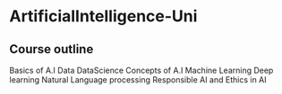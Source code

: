 # ArtificialIntelligence-Uni
## Course outline
Basics of A.I
Data
DataScience
Concepts of A.I
Machine Learning
Deep learning
Natural Language processing
Responsible AI and Ethics in AI

